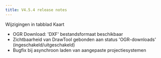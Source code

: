 ```yaml
---
title: V4.5.4 release notes
---
```


Wijzigingen in tabblad Kaart

- OGR Download: 'DXF' bestandsformaat beschikbaar
- Zichtbaarheid van DrawTool gebonden aan status 'OGR-downloads' (ingeschakeld/uitgeschakeld)
- Bugfix bij asynchroon laden van aangepaste projectiesystemen
